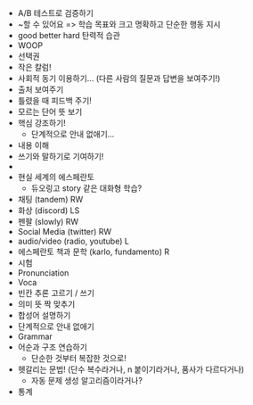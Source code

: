 - A/B 테스트로 검증하기
- ~할 수 있어요 => 학습 목표와 크고 명확하고 단순한 행동 지시
- good better hard 탄력적 습관
- WOOP
- 선택권
- 작은 칼럼!
- 사회적 동기 이용하기... (다른 사람의 질문과 답변을 보여주기!)
- 출처 보여주기
- 틀렸을 때 피드백 주기!
- 모르는 단어 뜻 보기
- 핵심 강조하기!
	- 단계적으로 안내 없애기...
- 내용 이해
- 쓰기와 말하기로 기여하기!
-
- 현실 세계의 에스페란토
	- 듀오링고 story 같은 대화형 학습?
- 채팅 (tandem) RW
- 화상 (discord) LS
- 펜팔 (slowly) RW
- Social Media (twitter) RW
- audio/video (radio, youtube) L
- 에스페란토 책과 문학 (karlo, fundamento) R
- 시험
- Pronunciation
- Voca
- 빈칸 추론 고르기 / 쓰기
- 의미 뜻 짝 맞추기
- 합성어 설명하기
- 단계적으로 안내 없애기
- Grammar
- 어순과 구조 연습하기
	- 단순한 것부터 복잡한 것으로!
- 헷갈리는 문법! (단수 복수라거나, n 붙이기라거나, 품사가 다르다거나)
	- 자동 문제 생성 알고리즘이라거나?
- 통계